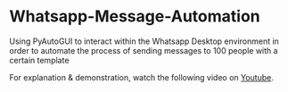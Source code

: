 # Whatsapp-Message-Automation
Using PyAutoGUI to interact within the Whatsapp Desktop environment in order to automate the process of sending messages to 100 people with a certain template

For explanation & demonstration, watch the following video on [Youtube](https://youtu.be/eLlq9iZ0yvA?si=m-xPriVoufNAOB2l).
